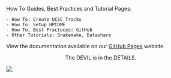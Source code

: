 How To Guides, Best Practices and Tutorial Pages:

    - How To: Create UCSC Tracks
    - How To: Setup HPCDME
    - How To, Best Practoces: GitHub
    - Other Tutorials: Snakemake, Datashare

View the documentation available on our [GitHub Pages](https://ccbr.github.io/HowTos/) website.

<p style="text-align: center;">The DEVIL is in the DETAILS.
</p>

![](https://i.imgur.com/b0k342o.png)